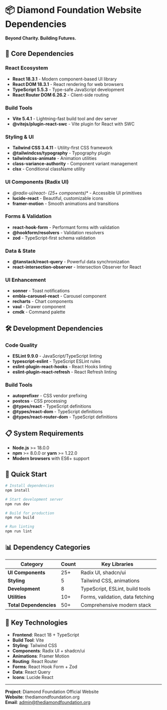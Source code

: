 # 📦 Diamond Foundation Website Dependencies

**Beyond Charity. Building Futures.**

## 🚀 Core Dependencies

### React Ecosystem
- **React 18.3.1** - Modern component-based UI library
- **React DOM 18.3.1** - React rendering for web browsers
- **TypeScript 5.5.3** - Type-safe JavaScript development
- **React Router DOM 6.26.2** - Client-side routing

### Build Tools
- **Vite 5.4.1** - Lightning-fast build tool and dev server
- **@vitejs/plugin-react-swc** - Vite plugin for React with SWC

### Styling & UI
- **Tailwind CSS 3.4.11** - Utility-first CSS framework
- **@tailwindcss/typography** - Typography plugin
- **tailwindcss-animate** - Animation utilities
- **class-variance-authority** - Component variant management
- **clsx** - Conditional className utility

### UI Components (Radix UI)
- **@radix-ui/react-* (25+ components)** - Accessible UI primitives
- **lucide-react** - Beautiful, customizable icons
- **framer-motion** - Smooth animations and transitions

### Forms & Validation
- **react-hook-form** - Performant forms with validation
- **@hookform/resolvers** - Validation resolvers
- **zod** - TypeScript-first schema validation

### Data & State
- **@tanstack/react-query** - Powerful data synchronization
- **react-intersection-observer** - Intersection Observer for React

### UI Enhancement
- **sonner** - Toast notifications
- **embla-carousel-react** - Carousel component
- **recharts** - Chart components
- **vaul** - Drawer component
- **cmdk** - Command palette

## 🛠️ Development Dependencies

### Code Quality
- **ESLint 9.9.0** - JavaScript/TypeScript linting
- **typescript-eslint** - TypeScript ESLint rules
- **eslint-plugin-react-hooks** - React Hooks linting
- **eslint-plugin-react-refresh** - React Refresh linting

### Build Tools
- **autoprefixer** - CSS vendor prefixing
- **postcss** - CSS processing
- **@types/react** - TypeScript definitions
- **@types/react-dom** - TypeScript definitions
- **@types/react-router-dom** - TypeScript definitions

## 📋 System Requirements

- **Node.js** >= 18.0.0
- **npm** >= 8.0.0 or **yarn** >= 1.22.0
- **Modern browsers** with ES6+ support

## 🚀 Quick Start

```bash
# Install dependencies
npm install

# Start development server
npm run dev

# Build for production
npm run build

# Run linting
npm run lint
```

## 📊 Dependency Categories

| Category | Count | Key Libraries |
|----------|-------|---------------|
| **UI Components** | 25+ | Radix UI, shadcn/ui |
| **Styling** | 5 | Tailwind CSS, animations |
| **Development** | 8 | TypeScript, ESLint, build tools |
| **Utilities** | 10+ | Forms, validation, data fetching |
| **Total Dependencies** | 50+ | Comprehensive modern stack |

## 🔗 Key Technologies

- **Frontend**: React 18 + TypeScript
- **Build Tool**: Vite
- **Styling**: Tailwind CSS
- **Components**: Radix UI + shadcn/ui
- **Animations**: Framer Motion
- **Routing**: React Router
- **Forms**: React Hook Form + Zod
- **Data**: React Query
- **Icons**: Lucide React

---

**Project**: Diamond Foundation Official Website  
**Website**: thediamondfoundation.org  
**Email**: admin@thediamondfoundation.org
